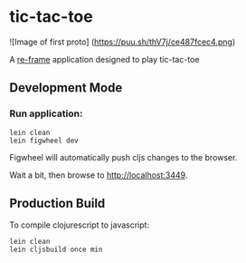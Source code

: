 # tic-tac-toe

![Image of first proto]
(https://puu.sh/thV7j/ce487fcec4.png)

A [re-frame](https://github.com/Day8/re-frame) application designed to play tic-tac-toe

## Development Mode

### Run application:

```
lein clean
lein figwheel dev
```

Figwheel will automatically push cljs changes to the browser.

Wait a bit, then browse to [http://localhost:3449](http://localhost:3449).

## Production Build


To compile clojurescript to javascript:

```
lein clean
lein cljsbuild once min
```
